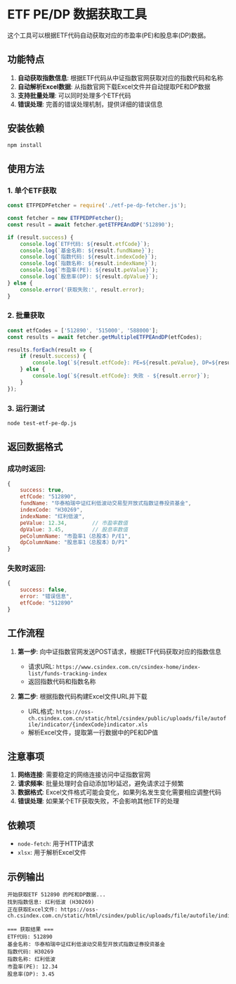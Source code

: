 # ETF PE/DP 数据获取工具

这个工具可以根据ETF代码自动获取对应的市盈率(PE)和股息率(DP)数据。

## 功能特点

1. **自动获取指数信息**: 根据ETF代码从中证指数官网获取对应的指数代码和名称
2. **自动解析Excel数据**: 从指数官网下载Excel文件并自动提取PE和DP数据
3. **支持批量处理**: 可以同时处理多个ETF代码
4. **错误处理**: 完善的错误处理机制，提供详细的错误信息

## 安装依赖

```bash
npm install
```

## 使用方法

### 1. 单个ETF获取

```javascript
const ETFPEDPFetcher = require('./etf-pe-dp-fetcher.js');

const fetcher = new ETFPEDPFetcher();
const result = await fetcher.getETFPEAndDP('512890');

if (result.success) {
    console.log(`ETF代码: ${result.etfCode}`);
    console.log(`基金名称: ${result.fundName}`);
    console.log(`指数代码: ${result.indexCode}`);
    console.log(`指数名称: ${result.indexName}`);
    console.log(`市盈率(PE): ${result.peValue}`);
    console.log(`股息率(DP): ${result.dpValue}`);
} else {
    console.error('获取失败:', result.error);
}
```

### 2. 批量获取

```javascript
const etfCodes = ['512890', '515000', '588000'];
const results = await fetcher.getMultipleETFPEAndDP(etfCodes);

results.forEach(result => {
    if (result.success) {
        console.log(`${result.etfCode}: PE=${result.peValue}, DP=${result.dpValue}`);
    } else {
        console.log(`${result.etfCode}: 失败 - ${result.error}`);
    }
});
```

### 3. 运行测试

```bash
node test-etf-pe-dp.js
```

## 返回数据格式

### 成功时返回:

```javascript
{
    success: true,
    etfCode: "512890",
    fundName: "华泰柏瑞中证红利低波动交易型开放式指数证券投资基金",
    indexCode: "H30269",
    indexName: "红利低波",
    peValue: 12.34,        // 市盈率数值
    dpValue: 3.45,         // 股息率数值
    peColumnName: "市盈率1（总股本）P/E1",
    dpColumnName: "股息率1（总股本）D/P1"
}
```

### 失败时返回:

```javascript
{
    success: false,
    error: "错误信息",
    etfCode: "512890"
}
```

## 工作流程

1. **第一步**: 向中证指数官网发送POST请求，根据ETF代码获取对应的指数信息
   - 请求URL: `https://www.csindex.com.cn/csindex-home/index-list/funds-tracking-index`
   - 返回指数代码和指数名称

2. **第二步**: 根据指数代码构建Excel文件URL并下载
   - URL格式: `https://oss-ch.csindex.com.cn/static/html/csindex/public/uploads/file/autofile/indicator/{indexCode}indicator.xls`
   - 解析Excel文件，提取第一行数据中的PE和DP值

## 注意事项

1. **网络连接**: 需要稳定的网络连接访问中证指数官网
2. **请求频率**: 批量处理时会自动添加1秒延迟，避免请求过于频繁
3. **数据格式**: Excel文件格式可能会变化，如果列名发生变化需要相应调整代码
4. **错误处理**: 如果某个ETF获取失败，不会影响其他ETF的处理

## 依赖项

- `node-fetch`: 用于HTTP请求
- `xlsx`: 用于解析Excel文件

## 示例输出

```
开始获取ETF 512890 的PE和DP数据...
找到指数信息: 红利低波 (H30269)
正在获取Excel文件: https://oss-ch.csindex.com.cn/static/html/csindex/public/uploads/file/autofile/indicator/H30269indicator.xls

=== 获取结果 ===
ETF代码: 512890
基金名称: 华泰柏瑞中证红利低波动交易型开放式指数证券投资基金
指数代码: H30269
指数名称: 红利低波
市盈率(PE): 12.34
股息率(DP): 3.45 